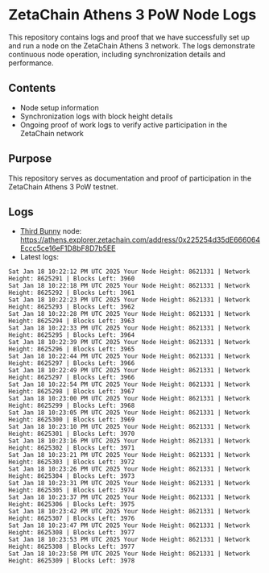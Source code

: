 # ZetaChain Athens 3 PoW Node Logs
This repository contains logs and proof that we have successfully set up and run a node on the ZetaChain Athens 3 network. The logs demonstrate continuous node operation, including synchronization details and performance.

## Contents
- Node setup information
- Synchronization logs with block height details
- Ongoing proof of work logs to verify active participation in the ZetaChain network

## Purpose
This repository serves as documentation and proof of participation in the ZetaChain Athens 3 PoW testnet.

## Logs

- [Third Bunny](https://thirdbunny.xyz/) node: https://athens.explorer.zetachain.com/address/0x225254d35dE666064Eccc5ce16eF1D8bF8D7b5EE
- Latest logs:
```
Sat Jan 18 10:22:12 PM UTC 2025 Your Node Height: 8621331 | Network Height: 8625291 | Blocks Left: 3960
Sat Jan 18 10:22:18 PM UTC 2025 Your Node Height: 8621331 | Network Height: 8625292 | Blocks Left: 3961
Sat Jan 18 10:22:23 PM UTC 2025 Your Node Height: 8621331 | Network Height: 8625293 | Blocks Left: 3962
Sat Jan 18 10:22:28 PM UTC 2025 Your Node Height: 8621331 | Network Height: 8625294 | Blocks Left: 3963
Sat Jan 18 10:22:33 PM UTC 2025 Your Node Height: 8621331 | Network Height: 8625295 | Blocks Left: 3964
Sat Jan 18 10:22:39 PM UTC 2025 Your Node Height: 8621331 | Network Height: 8625296 | Blocks Left: 3965
Sat Jan 18 10:22:44 PM UTC 2025 Your Node Height: 8621331 | Network Height: 8625297 | Blocks Left: 3966
Sat Jan 18 10:22:49 PM UTC 2025 Your Node Height: 8621331 | Network Height: 8625297 | Blocks Left: 3966
Sat Jan 18 10:22:54 PM UTC 2025 Your Node Height: 8621331 | Network Height: 8625298 | Blocks Left: 3967
Sat Jan 18 10:23:00 PM UTC 2025 Your Node Height: 8621331 | Network Height: 8625299 | Blocks Left: 3968
Sat Jan 18 10:23:05 PM UTC 2025 Your Node Height: 8621331 | Network Height: 8625300 | Blocks Left: 3969
Sat Jan 18 10:23:10 PM UTC 2025 Your Node Height: 8621331 | Network Height: 8625301 | Blocks Left: 3970
Sat Jan 18 10:23:16 PM UTC 2025 Your Node Height: 8621331 | Network Height: 8625302 | Blocks Left: 3971
Sat Jan 18 10:23:21 PM UTC 2025 Your Node Height: 8621331 | Network Height: 8625303 | Blocks Left: 3972
Sat Jan 18 10:23:26 PM UTC 2025 Your Node Height: 8621331 | Network Height: 8625304 | Blocks Left: 3973
Sat Jan 18 10:23:31 PM UTC 2025 Your Node Height: 8621331 | Network Height: 8625305 | Blocks Left: 3974
Sat Jan 18 10:23:37 PM UTC 2025 Your Node Height: 8621331 | Network Height: 8625306 | Blocks Left: 3975
Sat Jan 18 10:23:42 PM UTC 2025 Your Node Height: 8621331 | Network Height: 8625307 | Blocks Left: 3976
Sat Jan 18 10:23:47 PM UTC 2025 Your Node Height: 8621331 | Network Height: 8625308 | Blocks Left: 3977
Sat Jan 18 10:23:53 PM UTC 2025 Your Node Height: 8621331 | Network Height: 8625308 | Blocks Left: 3977
Sat Jan 18 10:23:58 PM UTC 2025 Your Node Height: 8621331 | Network Height: 8625309 | Blocks Left: 3978
```
